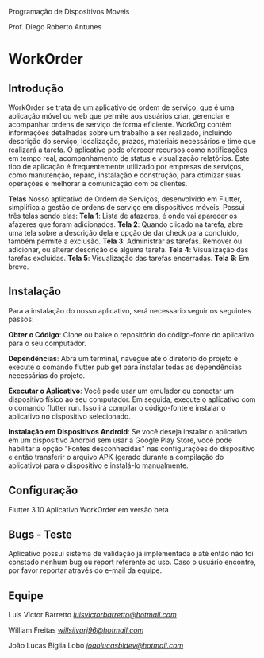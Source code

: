 Programação de Dispositivos Moveis

Prof. Diego Roberto Antunes
# WorkOrder 
## Introdução
WorkOrder se trata de um aplicativo de ordem de serviço, que é uma aplicação móvel ou web que permite aos usuários criar, gerenciar e acompanhar ordens de serviço de forma eficiente. WorkOrg contêm informações detalhadas sobre um trabalho a ser realizado, incluindo descrição do serviço, localização, prazos, materiais necessários e time que realizará a tarefa. O aplicativo pode oferecer recursos como notificações em tempo real, acompanhamento de status e visualização relatórios. Este tipo de aplicação é frequentemente utilizado por empresas de serviços, como manutenção, reparo, instalação e construção, para otimizar suas operações e melhorar a comunicação com os clientes. 

**Telas**
Nosso aplicativo de Ordem de Serviços, desenvolvido em Flutter, simplifica a gestão de ordens de serviço em dispositivos móveis. Possui três telas sendo elas: 
**Tela 1**: Lista de afazeres, é onde vai aparecer os afazeres que foram adicionados.
**Tela 2**: Quando clicado na tarefa, abre uma tela sobre a descrição dela e opção de dar check para concluído, também permite a exclusão.
**Tela 3**: Administrar as tarefas. Remover ou adicionar, ou alterar descrição de alguma tarefa.
**Tela 4**: Visualização das tarefas excluídas.
**Tela 5**: Visualização das tarefas encerradas.
**Tela 6**: Em breve.

## Instalação
Para a instalação do nosso aplicativo, será necessario seguir os seguintes passos:

**Obter o Código**: Clone ou baixe o repositório do código-fonte do aplicativo para o seu computador.

**Dependências**: Abra um terminal, navegue até o diretório do projeto e execute o comando flutter pub get para instalar todas as dependências necessárias do projeto.

**Executar o Aplicativo**: Você pode usar um emulador ou conectar um dispositivo físico ao seu computador. Em seguida, execute o aplicativo com o comando flutter run. Isso irá compilar o código-fonte e instalar o aplicativo no dispositivo selecionado.

**Instalação em Dispositivos Android**: Se você deseja instalar o aplicativo em um dispositivo Android sem usar a Google Play Store, você pode habilitar a opção "Fontes desconhecidas" nas configurações do dispositivo e então transferir o arquivo APK (gerado durante a compilação do aplicativo) para o dispositivo e instalá-lo manualmente.
## Configuração
Flutter 3.10
Aplicativo WorkOrder em versão beta

## Bugs - Teste
Aplicativo possui sistema de validação já implementada e até então não foi constado nenhum bug ou report referente ao uso. Caso o usuário encontre, por favor reportar através do e-mail da equipe. 

## Equipe
Luis Victor Barretto
*luisvictorbarretto@hotmail.com*

William Freitas 
*willsilvarj96@hotmail.com*

João Lucas Biglia Lobo 
*joaolucasbldev@hotmail.com*
